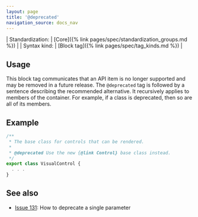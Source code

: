 ```yaml
---
layout: page
title: '@deprecated'
navigation_source: docs_nav
---
```


| Standardization: | [Core]({% link pages/spec/standardization_groups.md %}) |
| Syntax kind: | [Block tag]({% link pages/spec/tag_kinds.md %}) |


## Usage

This block tag communicates that an API item is no longer supported and may be removed in a future release.
The `@deprecated` tag is followed by a sentence describing the recommended alternative.  It recursively applies
to members of the container.  For example, if a class is deprecated, then so are all of its members.


## Example

```ts
/**
 * The base class for controls that can be rendered.
 *
 * @deprecated Use the new {@link Control} base class instead.
 */
export class VisualControl {
  . . .
}
```


## See also

- [Issue 131](https://github.com/microsoft/tsdoc/issues/131): How to deprecate a single parameter
